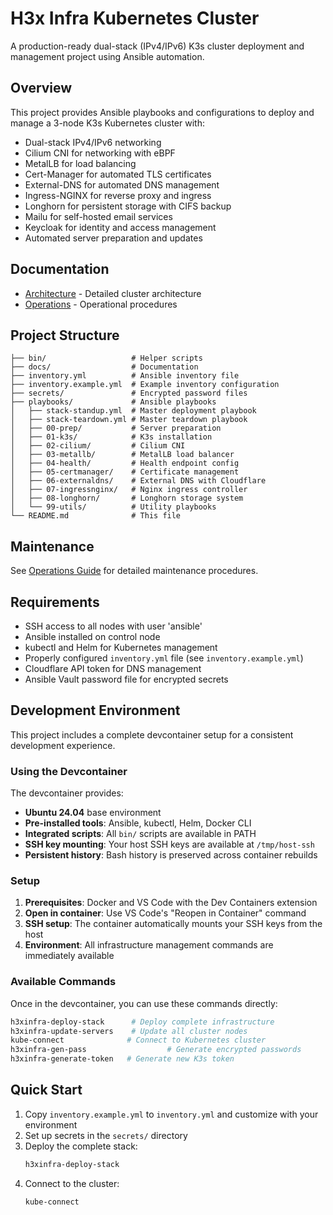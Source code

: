 # H3x Infra Kubernetes Cluster

A production-ready dual-stack (IPv4/IPv6) K3s cluster deployment and management project using Ansible automation.

## Overview

This project provides Ansible playbooks and configurations to deploy and manage a 3-node K3s Kubernetes cluster with:

- Dual-stack IPv4/IPv6 networking
- Cilium CNI for networking with eBPF
- MetalLB for load balancing
- Cert-Manager for automated TLS certificates
- External-DNS for automated DNS management
- Ingress-NGINX for reverse proxy and ingress
- Longhorn for persistent storage with CIFS backup
- Mailu for self-hosted email services
- Keycloak for identity and access management
- Automated server preparation and updates

## Documentation

- [Architecture](docs/architecture.md) - Detailed cluster architecture
- [Operations](docs/operations.md) - Operational procedures


## Project Structure

```
├── bin/                   # Helper scripts
├── docs/                  # Documentation
├── inventory.yml          # Ansible inventory file
├── inventory.example.yml  # Example inventory configuration
├── secrets/               # Encrypted password files
├── playbooks/             # Ansible playbooks
│   ├── stack-standup.yml  # Master deployment playbook
│   ├── stack-teardown.yml # Master teardown playbook
│   ├── 00-prep/           # Server preparation
│   ├── 01-k3s/            # K3s installation
│   ├── 02-cilium/         # Cilium CNI
│   ├── 03-metallb/        # MetalLB load balancer
│   ├── 04-health/         # Health endpoint config
│   ├── 05-certmanager/    # Certificate management
│   ├── 06-externaldns/    # External DNS with Cloudflare
│   ├── 07-ingressnginx/   # Nginx ingress controller
│   ├── 08-longhorn/       # Longhorn storage system
│   └── 99-utils/          # Utility playbooks
└── README.md              # This file
```


## Maintenance

See [Operations Guide](docs/operations.md) for detailed maintenance procedures.

## Requirements

- SSH access to all nodes with user 'ansible'
- Ansible installed on control node
- kubectl and Helm for Kubernetes management
- Properly configured `inventory.yml` file (see `inventory.example.yml`)
- Cloudflare API token for DNS management
- Ansible Vault password file for encrypted secrets

## Development Environment

This project includes a complete devcontainer setup for a consistent development experience.

### Using the Devcontainer

The devcontainer provides:
- **Ubuntu 24.04** base environment
- **Pre-installed tools**: Ansible, kubectl, Helm, Docker CLI
- **Integrated scripts**: All `bin/` scripts are available in PATH
- **SSH key mounting**: Your host SSH keys are available at `/tmp/host-ssh`
- **Persistent history**: Bash history is preserved across container rebuilds

### Setup

1. **Prerequisites**: Docker and VS Code with the Dev Containers extension
2. **Open in container**: Use VS Code's "Reopen in Container" command
3. **SSH setup**: The container automatically mounts your SSH keys from the host
4. **Environment**: All infrastructure management commands are immediately available

### Available Commands

Once in the devcontainer, you can use these commands directly:
```bash
h3xinfra-deploy-stack      # Deploy complete infrastructure
h3xinfra-update-servers    # Update all cluster nodes
kube-connect              # Connect to Kubernetes cluster
h3xinfra-gen-pass                  # Generate encrypted passwords
h3xinfra-generate-token   # Generate new K3s token
```

## Quick Start

1. Copy `inventory.example.yml` to `inventory.yml` and customize with your environment
2. Set up secrets in the `secrets/` directory
3. Deploy the complete stack:
   ```bash
   h3xinfra-deploy-stack
   ```
4. Connect to the cluster:
   ```bash
   kube-connect
   ```
